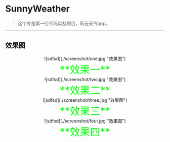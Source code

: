 # SunnyWeather
> 这个库是第一行代码实战项目，彩云天气app。

-----
## 效果图
<center> ![sdfsd](./screenshot/one.jpg "效果图") </center>
<center> <font color=#00ff00 size=6>**效果一**</font></center>
<center> ![sdfsd](./screenshot/two.jpg "效果图") </center>
<center> <font color=#00ff00 size=6>**效果二**</font></center>
<center> ![sdfsd](./screenshot/three.jpg "效果图") </center>
<center> <font color=#00ff00 size=6>**效果三**</font></center>
<center> ![sdfsd](./screenshot/four.jpg "效果图") </center>
<center> <font color=#00ff00 size=6>**效果四**</font></center>

